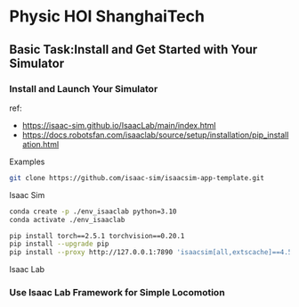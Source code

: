 # Physic HOI ShanghaiTech

## Basic Task:Install and Get Started with Your Simulator

### Install and Launch Your Simulator
ref: 
- https://isaac-sim.github.io/IsaacLab/main/index.html
- https://docs.robotsfan.com/isaaclab/source/setup/installation/pip_installation.html

Examples 
```bash
git clone https://github.com/isaac-sim/isaacsim-app-template.git
```

Isaac Sim
```bash
conda create -p ./env_isaaclab python=3.10
conda activate ./env_isaaclab

pip install torch==2.5.1 torchvision==0.20.1
pip install --upgrade pip
pip install --proxy http://127.0.0.1:7890 'isaacsim[all,extscache]==4.5.0' --extra-index-url https://pypi.nvidia.com
```

Isaac Lab



### Use Isaac Lab Framework for Simple Locomotion